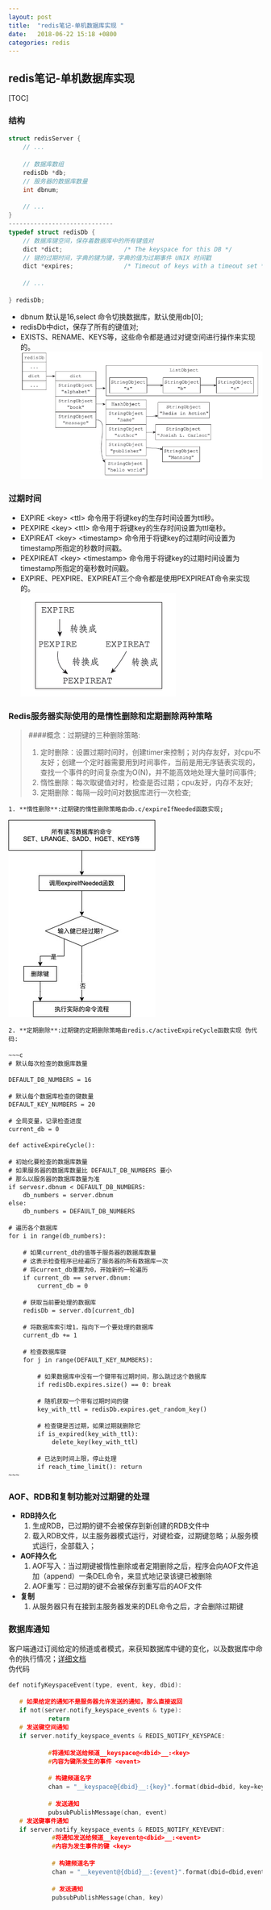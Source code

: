 ```yaml
---
layout: post
title:  "redis笔记-单机数据库实现 "
date:   2018-06-22 15:18 +0800
categories: redis
---
```

redis笔记-单机数据库实现 
------

[TOC]



### 结构

~~~c
struct redisServer {
	// ...
	
  	// 数据库数组
  	redisDb *db;
  	// 服务器的数据库数量
  	int dbnum;
  	
  	// ...   
}
-----------------------------
typedef struct redisDb {
    // 数据库键空间，保存着数据库中的所有键值对
    dict *dict;                 /* The keyspace for this DB */
    // 键的过期时间，字典的键为键，字典的值为过期事件 UNIX 时间戳
    dict *expires;              /* Timeout of keys with a timeout set */
    
    // ...
    
} redisDb;
~~~

- dbnum 默认是16,select 命令切换数据库，默认使用db[0];
- redisDb中dict，保存了所有的键值对;
- EXISTS、RENAME、KEYS等，这些命令都是通过对键空间进行操作来实现的。
  ![redisDb](https://raw.githubusercontent.com/jelinet/jelinet.github.io/main/_posts/image/redis/redisDb1.jpg)

### 过期时间

- EXPIRE \<key> \<ttl> 命令用于将键key的生存时间设置为ttl秒。
- PEXPIRE \<key> \<ttl> 命令用于将键key的生存时间设置为ttl毫秒。
- EXPIREAT \<key> \<timestamp> 命令用于将键key的过期时间设置为timestamp所指定的秒数时间戳。
- PEXPIREAT \<key> \<timestamp> 命令用于将键key的过期时间设置为timestamp所指定的毫秒数时间戳。
- EXPIRE、PEXPIRE、EXPIREAT三个命令都是使用PEXPIREAT命令来实现的。  
  ![db_expier](https://raw.githubusercontent.com/jelinet/jelinet.github.io/main/_posts/image/redis/db_expier1.jpg)

### Redis服务器实际使用的是惰性删除和定期删除两种策略

> ####概念：过期键的三种删除策略:  
>
> 1. 定时删除：设置过期时间时，创建timer来控制；对内存友好，对cpu不友好；创建一个定时器需要用到时间事件，当前是用无序链表实现的，查找一个事件的时间复杂度为O(N)，并不能高效地处理大量时间事件;
> 2. 惰性删除：每次取键值对时，检查是否过期；cpu友好，内存不友好;
> 3. 定期删除：每隔一段时间对数据库进行一次检查;

    1. **惰性删除**:过期键的惰性删除策略由db.c/expireIfNeeded函数实现;

![expireIfNeeded](https://raw.githubusercontent.com/jelinet/jelinet.github.io/main/_posts/image/redis/expireIfNeeded.jpg)  

    2. **定期删除**:过期键的定期删除策略由redis.c/activeExpireCycle函数实现 伪代码:
    
    ~~~c
    # 默认每次检查的数据库数量
    
    DEFAULT_DB_NUMBERS = 16
    
    # 默认每个数据库检查的键数量
    DEFAULT_KEY_NUMBERS = 20
    
    # 全局变量，记录检查进度
    current_db = 0
    
    def activeExpireCycle():
    
    # 初始化要检查的数据库数量
    # 如果服务器的数据库数量比 DEFAULT_DB_NUMBERS 要小
    # 那么以服务器的数据库数量为准
    if servesr.dbnum < DEFAULT_DB_NUMBERS:
    	db_numbers = server.dbnum
    else:
    	db_numbers = DEFAULT_DB_NUMBERS
    
    # 遍历各个数据库
    for i in range(db_numbers):
    
        # 如果current_db的值等于服务器的数据库数量
        # 这表示检查程序已经遍历了服务器的所有数据库一次
        # 将current_db重置为0，开始新的一轮遍历
        if current_db == server.dbnum:
            current_db = 0
    
        # 获取当前要处理的数据库
        redisDb = server.db[current_db]
    
        # 将数据库索引增1，指向下一个要处理的数据库
        current_db += 1
    
        # 检查数据库键
        for j in range(DEFAULT_KEY_NUMBERS):
    
            # 如果数据库中没有一个键带有过期时间，那么跳过这个数据库
            if redisDb.expires.size() == 0: break
    
            # 随机获取一个带有过期时间的键
            key_with_ttl = redisDb.expires.get_random_key()
    
            # 检查键是否过期，如果过期就删除它
            if is_expired(key_with_ttl):
                delete_key(key_with_ttl)
    
            # 已达到时间上限，停止处理
            if reach_time_limit(): return
    ~~~ 

### AOF、RDB和复制功能对过期键的处理

- **RDB持久化** 
  1. 生成RDB，已过期的键不会被保存到新创建的RDB文件中
  2. 载入RDB文件，以主服务器模式运行，对键检查，过期键忽略；从服务模式运行，全部载入；
- **AOF持久化**
  1. AOF写入：当过期键被惰性删除或者定期删除之后，程序会向AOF文件追加（append）一条DEL命令，来显式地记录该键已被删除
  2. AOF重写：已过期的键不会被保存到重写后的AOF文件
- **复制** 
  1. 从服务器只有在接到主服务器发来的DEL命令之后，才会删除过期键

### 数据库通知

客户端通过订阅给定的频道或者模式，来获知数据库中键的变化，以及数据库中命令的执行情况；[详细文档](http://redisdoc.com/topic/notification.html)  
伪代码  

~~~c
def notifyKeyspaceEvent(type, event, key, dbid):

   # 如果给定的通知不是服务器允许发送的通知，那么直接返回    
   if not(server.notify_keyspace_events & type):
           return    
   # 发送键空间通知 
   if server.notify_keyspace_events & REDIS_NOTIFY_KEYSPACE:
   
           #将通知发送给频道__keyspace@<dbid>__:<key>
           #内容为键所发生的事件 <event>        
           
           # 构建频道名字        
           chan = "__keyspace@{dbid}__:{key}".format(dbid=dbid, key=key)
           
           # 发送通知        
           pubsubPublishMessage(chan, event)    
   # 发送键事件通知    
   if server.notify_keyspace_events & REDIS_NOTIFY_KEYEVENT:        
   			#将通知发送给频道__keyevent@<dbid>__:<event>        
   			#内容为发生事件的键 <key>        
   			
   			# 构建频道名字        
   			chan = "__keyevent@{dbid}__:{event}".format(dbid=dbid,event=event)        
   			
   			# 发送通知        
   			pubsubPublishMessage(chan, key)
~~~


​	